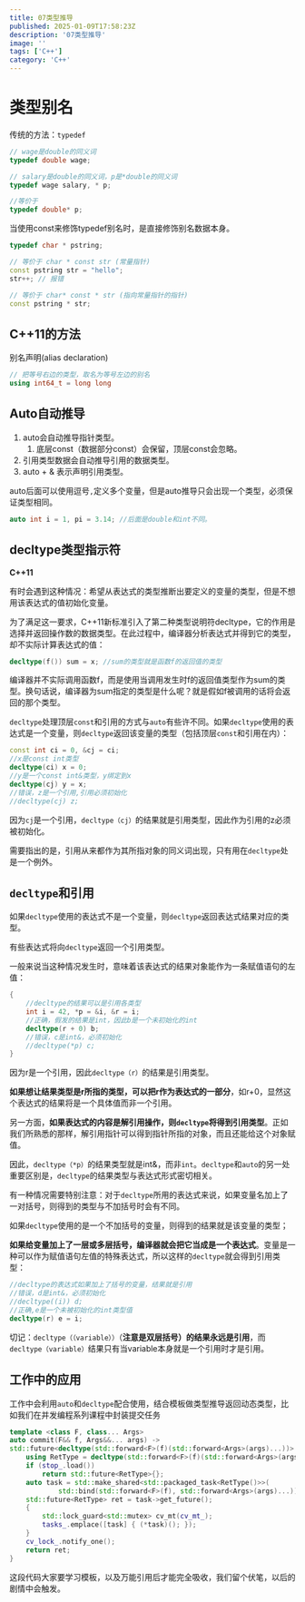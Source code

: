 ```yaml
---
title: 07类型推导
published: 2025-01-09T17:58:23Z
description: '07类型推导'
image: ''
tags: ['C++']
category: 'C++'
---
```


# 类型别名

传统的方法：`typedef`

```cpp
// wage是double的同义词
typedef double wage;

// salary是double的同义词，p是*double的同义词
typedef wage salary, * p;

//等价于
typedef double* p;
```

当使用const来修饰typedef别名时，是直接修饰别名数据本身。

```cpp
typedef char * pstring;

// 等价于 char * const str (常量指针)
const pstring str = "hello";
str++; // 报错

// 等价于 char* const * str (指向常量指针的指针)
const pstring * str;
```

## C++11的方法

别名声明(alias declaration)

```cpp
// 把等号右边的类型，取名为等号左边的别名
using int64_t = long long
```

## Auto自动推导


1. auto会自动推导指针类型。
   1. 底层const（数据部分const）会保留，顶层const会忽略。
2. 引用类型数据会自动推导引用的数据类型。
3. auto + & 表示声明引用类型。

auto后面可以使用逗号`,`定义多个变量，但是auto推导只会出现一个类型，必须保证类型相同。
```cpp
auto int i = 1, pi = 3.14; //后面是double和int不同。

```

## decltype类型指示符

**C++11**

有时会遇到这种情况：希望从表达式的类型推断出要定义的变量的类型，但是不想用该表达式的值初始化变量。

为了满足这一要求，C++11新标准引入了第二种类型说明符decltype，它的作用是选择并返回操作数的数据类型。在此过程中，编译器分析表达式并得到它的类型，却不实际计算表达式的值：

``` cpp
decltype(f()) sum = x; //sum的类型就是函数f的返回值的类型
```

编译器并不实际调用函数f，而是使用当调用发生时f的返回值类型作为sum的类型。换句话说，编译器为sum指定的类型是什么呢？就是假如f被调用的话将会返回的那个类型。

`decltype`处理顶层`const`和引用的方式与`auto`有些许不同。如果`decltype`使用的表达式是一个变量，则`decltype`返回该变量的类型（包括顶层`const`和引用在内）：

``` cpp
const int ci = 0, &cj = ci;
//x是const int类型
decltype(ci) x = 0;
//y是一个const int&类型，y绑定到x
decltype(cj) y = x;
//错误，z是一个引用,引用必须初始化
//decltype(cj) z;
```

因为`cj`是一个引用，`decltype（cj）`的结果就是引用类型，因此作为引用的z必须被初始化。

需要指出的是，引用从来都作为其所指对象的同义词出现，只有用在`decltype`处是一个例外。

## `decltype`和引用

如果`decltype`使用的表达式不是一个变量，则`decltype`返回表达式结果对应的类型。

有些表达式将向`decltype`返回一个引用类型。

一般来说当这种情况发生时，意味着该表达式的结果对象能作为一条赋值语句的左值：

``` cpp
{
    //decltype的结果可以是引用各类型
    int i = 42, *p = &i, &r = i;
    //正确，假发的结果是int，因此b是一个未初始化的int
    decltype(r + 0) b;
    //错误，c是int&，必须初始化
    //decltype(*p) c;
}
```

因为r是一个引用，因此`decltype（r）`的结果是引用类型。

**如果想让结果类型是r所指的类型，可以把r作为表达式的一部分**，如r+0，显然这个表达式的结果将是一个具体值而非一个引用。

另一方面，**如果表达式的内容是解引用操作，则`decltype`将得到引用类型**。正如我们所熟悉的那样，解引用指针可以得到指针所指的对象，而且还能给这个对象赋值。

因此，`decltype（*p）`的结果类型就是int&，而非`int`。`decltype`和`auto`的另一处重要区别是，`decltype`的结果类型与表达式形式密切相关。

有一种情况需要特别注意：对于`decltype`所用的表达式来说，如果变量名加上了一对括号，则得到的类型与不加括号时会有不同。

如果`decltype`使用的是一个不加括号的变量，则得到的结果就是该变量的类型；

**如果给变量加上了一层或多层括号，编译器就会把它当成是一个表达式**。变量是一种可以作为赋值语句左值的特殊表达式，所以这样的`decltype`就会得到引用类型：

``` cpp
//decltype的表达式如果加上了括号的变量，结果就是引用
//错误，d是int&，必须初始化
//decltype((i)) d;
//正确,e是一个未被初始化的int类型值
decltype(r) e = i;
```

切记：`decltype（（variable））`（**注意是双层括号）的结果永远是引用**，而`decltype（variable）`结果只有当variable本身就是一个引用时才是引用。

## 工作中的应用

工作中会利用`auto`和`decltype`配合使用，结合模板做类型推导返回动态类型，比如我们在并发编程系列课程中封装提交任务

``` cpp
template <class F, class... Args>
auto commit(F&& f, Args&&... args) -> 
std::future<decltype(std::forward<F>(f)(std::forward<Args>(args)...))> {
    using RetType = decltype(std::forward<F>(f)(std::forward<Args>(args)...));
    if (stop_.load())
        return std::future<RetType>{};
    auto task = std::make_shared<std::packaged_task<RetType()>>(
            std::bind(std::forward<F>(f), std::forward<Args>(args)...));
    std::future<RetType> ret = task->get_future();
    {
        std::lock_guard<std::mutex> cv_mt(cv_mt_);
        tasks_.emplace([task] { (*task)(); });
    }
    cv_lock_.notify_one();
    return ret;
}
```

这段代码大家要学习模板，以及万能引用后才能完全吸收，我们留个伏笔，以后的剧情中会触发。
